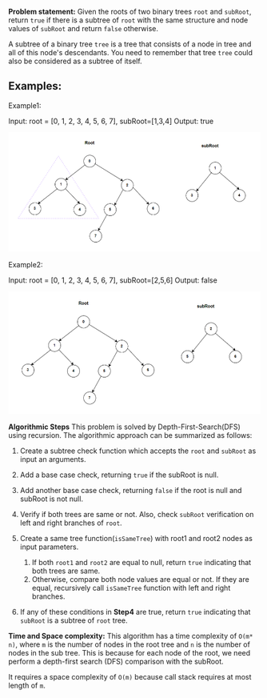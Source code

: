 **Problem statement:**
Given the roots of two binary trees `root` and `subRoot`, return `true` if there is a subtree of `root` with the same structure and node values of `subRoot` and return `false` otherwise.

A subtree of a binary tree `tree` is a tree that consists of a node in tree and all of this node's descendants. You need to remember that tree `tree` could also be considered as a subtree of itself.

## Examples:
Example1:

Input: root = [0, 1, 2, 3, 4, 5, 6, 7], subRoot=[1,3,4]
Output: true

![Screenshot](../../../../images/subtree1.png)

Example2:

Input: root = [0, 1, 2, 3, 4, 5, 6, 7], subRoot=[2,5,6]
Output: false

![Screenshot](../../../../images/subtree2.png)


**Algorithmic Steps**
This problem is solved by Depth-First-Search(DFS) using recursion. The algorithmic approach can be summarized as follows: 

1. Create a subtree check function which accepts the `root` and `subRoot` as input an arguments. 

2. Add a base case check, returning `true` if the subRoot is null.

3. Add another base case check, returning `false` if the root is null and subRoot is not null.
   
4. Verify if both trees are same or not. Also, check `subRoot` verification on left and right branches of `root`. 

5. Create a same tree function(`isSameTree`) with root1 and root2 nodes as input parameters.
    1. If both `root1` and `root2` are equal to null, return `true` indicating that both trees are same.
    2. Otherwise, compare both node values are equal or not. If they are equal, recursively call `isSameTree` function with left and right branches.
   
6. If any of these conditions in **Step4** are true, return `true` indicating that `subRoot` is a subtree of `root` tree.

**Time and Space complexity:**
This algorithm has a time complexity of `O(m* n)`, where `m` is the number of nodes in the root tree and `n` is the number of nodes in the sub tree. This is because for each node of the root, we need perform a depth-first search (DFS) comparison with the subRoot. 

It requires a space complexity of `O(m)` because call stack requires at most length of `m`.
